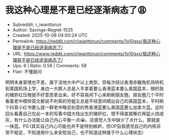 # 我这种心理是不是已经逐渐病态了😩

- Subreddit: r_iwanttorun
- Author: Savings-Regret-1525
- Created: 2025-10-08 04:00:24 UTC
- Permalink: https://reddit.com/r/iwanttorun/comments/1o10gxx/我这种心理是不是已经逐渐病态了/
- URL: https://www.reddit.com/r/iwanttorun/comments/1o10gxx/我这种心理是不是已经逐渐病态了/
- Ups: 6 | Ratio: 0.56 | Comments: 58
- Flair: 不懂就问


明明本身家境也不差，属于洼地大中产以上类型，但每次经过香港赤𫚭角机场转机到美国机场上学，身边一大群人总是人手拿着要么香港蓝本要么美国蓝本，搞的我的猪肝红压根就不好意思拿出来。好不容易闲下心来刷刷朋友圈，朋友圈几个平时看着老中模样英文都说不利索的穷蛆又总是不经意间晒出自己的美国蓝本，平时刷个抖音小红书要么就一群老中略显刻意的秀香港蓝要么美国蓝要么加拿大蓝。这时回头看着自己仅此一本的写着中国大陆出生的猪肝红，恨不得直接撕烂再猛火烧成灰，有什么办法能让自己内心平衡一点😭。总感觉人生中缺少了点什么，那就是一抹蓝。PS:(其实自己内心可能也并不是特别嫉妒，但OP自我感觉自己的内核非常不稳定，不知道用什么来安慰自己，也不知道这种属于什么心理状态）

